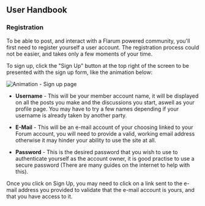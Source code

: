 ## User Handbook
### Registration

To be able to post, and interact with a Flarum powered community, you'll first need to register yourself a user account. The registration process could not be easier, and takes only a few moments of your time.

To sign up, click the "Sign Up" button at the top right of the screen to be presented with the sign up form, like the animation below:

![Animation - Sign up page](http://i.imgur.com/sMZR7Zj.gif)


 - **Username** - This will be your member account name, it will be displayed on all the posts you make and the discussions you start, aswell as your profile page. You may have to try a few names depending if your username is already taken by another party.

 - **E-Mail** - This will be an e-mail account of your choosing linked to your Forum account, you will need to provide a valid, working email address otherwise it may hinder your ability to use the site at all.

 - **Password** - This is the desired password that you wish to use to authenticate yourself as the account owner, it is good practise to use a secure password (There are many guides on the internet to help with this).

Once you click on Sign Up, you may need to click on a link sent to the e-mail address you provided to validate that the e-mail account is yours, and that you have access to it.
